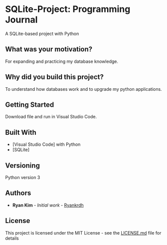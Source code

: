# SQLite-Project: Programming Journal

A SQLite-based project with Python

## What was your motivation?

For expanding and practicing my database knowledge.

## Why did you build this project?

To understand how databases work and to upgrade my python applications.

## Getting Started

Download file and run in Visual Studio Code.

## Built With

- [Visual Studio Code] with Python
- [SQLite]

## Versioning

Python version 3

## Authors

- **Ryan Kim** - _Initial work_ - [Ryankrdh](https://github.com/ryankrdh)

## License

This project is licensed under the MIT License - see the [LICENSE.md](LICENSE.md) file for details

